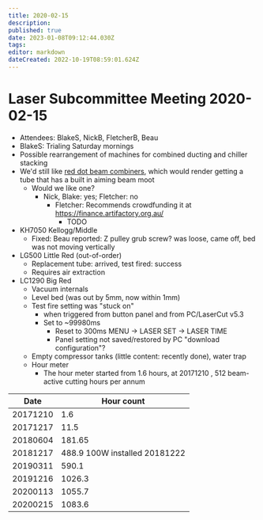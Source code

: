 ```yaml
---
title: 2020-02-15
description: 
published: true
date: 2023-01-08T09:12:44.030Z
tags: 
editor: markdown
dateCreated: 2022-10-19T08:59:01.624Z
---
```


# Laser Subcommittee Meeting 2020-02-15

-   Attendees: BlakeS, NickB, FletcherB, Beau
-   BlakeS: Trialing Saturday mornings
-   Possible rearrangement of machines for combined ducting and chiller stacking
-   We'd still like [red dot beam combiners](/subcommittee/laser-minutes-20191216), which would render getting a tube that has a built in aiming beam moot
    -   Would we like one?
        -   Nick, Blake: yes; Fletcher: no
            -   Fletcher: Recommends crowdfunding it at <https://finance.artifactory.org.au/>
                -   TODO
-   KH7050 Kellogg/Middle
    -   Fixed: Beau reported: Z pulley grub screw? was loose, came off, bed was not moving vertically
-   LG500 Little Red (out-of-order)
    -   Replacement tube: arrived, test fired: success
    -   Requires air extraction
-   LC1290 Big Red
    -   Vacuum internals
    -   Level bed (was out by 5mm, now within 1mm)
    -   Test fire setting was "stuck on"
        -   when triggered from button panel and from PC/LaserCut v5.3
        -   Set to \~99980ms
            -   Reset to 300ms MENU -\> LASER SET -\> LASER TIME
            -   Panel setting not saved/restored by PC "download configuration"?
    -   Empty compressor tanks (little content: recently done), water trap
    -   Hour meter
        -   The hour meter started from 1.6 hours, at 20171210 , 512 beam-active cutting hours per annum

| Date     | Hour count                    |
|----------|-------------------------------|
| 20171210 | 1.6                           |
| 20171217 | 11.5                          |
| 20180604 | 181.65                        |
| 20181217 | 488.9 100W installed 20181222 |
| 20190311 | 590.1                         |
| 20191216 | 1026.3                        |
| 20200113 | 1055.7                        |
| 20200215 | 1083.6                        |
